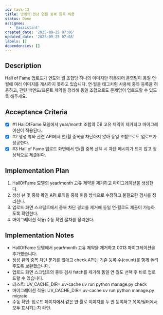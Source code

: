 ```yaml
---
id: task-13
title: 명예의 전당 연월 중복 등록 허용
status: Done
assignee:
  - '@assistant'
created_date: '2025-09-25 07:06'
updated_date: '2025-09-25 07:08'
labels: []
dependencies: []
---
```


## Description

<!-- SECTION:DESCRIPTION:BEGIN -->
Hall of Fame 업로드가 연도와 월 조합당 하나의 이미지만 허용되어 운영팀이 동일 연·월에 여러 이미지를 게시하지 못하고 있습니다. 연·월을 태그처럼 사용해 중복 등록을 허용하고, 관련 백엔드/프론트 제약을 정리해 동일 조합으로도 문제없이 업로드할 수 있도록 해주세요.
<!-- SECTION:DESCRIPTION:END -->

## Acceptance Criteria
<!-- AC:BEGIN -->
- [x] #1 HallOfFame 모델에서 year/month 조합의 DB 고유 제약이 제거되고 마이그레이션이 적용된다.
- [x] #2 생성 뷰와 관련 API에서 연/월 중복을 차단하지 않아 동일 조합으로도 업로드가 성공한다.
- [x] #3 Hall of Fame 업로드 화면에서 연/월 중복 선택 시 차단 메시지가 뜨지 않고 정상적으로 제출된다.
<!-- AC:END -->

## Implementation Plan

<!-- SECTION:PLAN:BEGIN -->
1. HallOfFame 모델의 year/month 고유 제약을 제거하고 마이그레이션을 생성한다.
2. 생성 뷰 및 중복 확인 API 로직을 중복 허용 방식으로 수정하고 불필요한 검사를 정리한다.
3. 업로드 화면 스크립트에서 중복 차단 경고를 제거해 동일 연·월로도 제출이 가능하도록 확인한다.
4. 마이그레이션 적용/수동 확인 절차를 정리한다.
<!-- SECTION:PLAN:END -->

## Implementation Notes

<!-- SECTION:NOTES:BEGIN -->
- HallOfFame 모델에서 year/month 고유 제약을 제거하고 0013 마이그레이션을 추가했습니다.
- 생성 뷰의 중복 차단 분기를 없애고 check API는 기존 등록 수(count)를 함께 돌려주도록 보완했습니다.
- 업로드 화면 스크립트의 중복 검사 fetch를 제거해 동일 연·월도 선택 후 바로 업로드할 수 있습니다.
- 테스트: UV_CACHE_DIR=.uv-cache uv run python manage.py check
- 마이그레이션 적용: UV_CACHE_DIR=.uv-cache uv run python manage.py migrate
- 수동 확인: 업로드 페이지에서 같은 연·월로 이미지를 두 번 등록하고 목록/필터에서 모두 표시되는지 확인.
<!-- SECTION:NOTES:END -->
